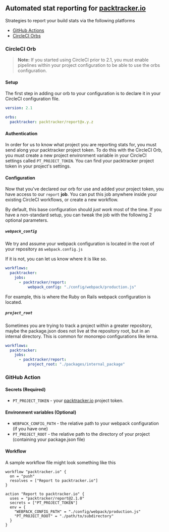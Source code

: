 ## Automated stat reporting for [packtracker.io](https://packtracker.io/?utm_source=github&utm_medium=action&utm_campaign=links)

Strategies to report your build stats via the following platforms

 - [GitHub Actions](#github-action)
 - [CircleCI Orbs](#cirlceci-orb)

### CircleCI Orb

> **Note:** If you started using CircleCI prior to 2.1, you must enable pipelines within your project configuration to be able to use the orbs configuration.

#### Setup

The first step in adding our orb to your configuration is to declare it in your CircleCI configuration file.

```yaml
version: 2.1

orbs:
  packtracker: packtracker/report@x.y.z
```

#### Authentication

In order for us to know what project you are reporting stats for, you must send along your packtracker project token.  To do this with the CircleCI Orb, you must create a new project environment variable in your CircleCI settings called `PT_PROJECT_TOKEN`.  You can find your packtracker project token in your project's settings.


#### Configuration

Now that you've declared our orb for use and added your project token, you have access to our
`report` **job**.  You can put this job anywhere inside your existing CircleCI workflows, or
create a new workflow.

By default, this base configuration should _just work_ most of the time.  If you have a non-standard
setup, you can tweak the job with the following 2 optional parameters.

##### `webpack_config`

We try and assume your webpack configuration is located in the root of your repository as `webpack.config.js`

If it is not, you can let us know where it is like so.

```yaml
workflows:
  packtracker:
    jobs:
      - packtracker/report:
          webpack_config: "./config/webpack/production.js"
```

For example, this is where the Ruby on Rails webpack configuration is located.

##### `project_root`

Sometimes you are trying to track a project within a greater repository, maybe the package.json
does not live at the repository root, but in an internal directory.  This is common for monorepo
configurations like lerna.

```yaml
workflows:
  packtracker:
    jobs:
      - packtracker/report:
          project_root: "./packages/internal_package"
```

### GitHub Action

#### Secrets (Required)

  - `PT_PROJECT_TOKEN` - your [packtracker.io](https://packtracker.io/?utm_source=github&utm_medium=action&utm_campaign=links) project token.

#### Environment variables (Optional)

  - `WEBPACK_CONFIG_PATH` - the relative path to your webpack configuration (if you have one)
  - `PT_PROJECT_ROOT` - the relative path to the directory of your project (containing your package.json file)

#### Workflow

A sample workflow file might look something like this

```
workflow "packtracker.io" {
  on = "push"
  resolves = ["Report to packtracker.io"]
}

action "Report to packtracker.io" {
  uses = "packtracker/report@2.1.0"
  secrets = ["PT_PROJECT_TOKEN"]
  env = {
    "WEBPACK_CONFIG_PATH" = "./config/webpack/production.js"
    "PT_PROJECT_ROOT" = "./path/to/subdirectory"
  }
}
```
